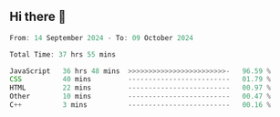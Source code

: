 ## Hi there 👋
<!--START_SECTION:Muni-->

```Javascript
From: 14 September 2024 - To: 09 October 2024

Total Time: 37 hrs 55 mins

JavaScript   36 hrs 48 mins  >>>>>>>>>>>>>>>>>>>>>>>>-   96.59 %
CSS          40 mins         -------------------------   01.79 %
HTML         22 mins         -------------------------   00.97 %
Other        10 mins         -------------------------   00.47 %
C++          3 mins          -------------------------   00.16 %
```

<!--END_SECTION:Muni-->
